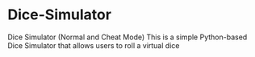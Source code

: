 # Dice-Simulator
Dice Simulator (Normal and Cheat Mode) This is a simple Python-based Dice Simulator that allows users to roll a virtual dice
